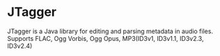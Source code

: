 # JTagger
JTagger is a Java library for editing and parsing metadata in audio files. Supports FLAC, Ogg Vorbis, Ogg Opus, MP3(ID3v1, ID3v1.1, ID3v2.3, ID3v2.4)
